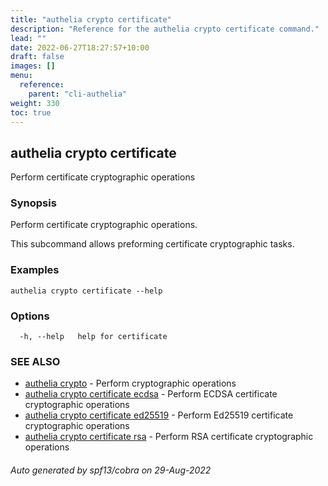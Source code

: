 ```yaml
---
title: "authelia crypto certificate"
description: "Reference for the authelia crypto certificate command."
lead: ""
date: 2022-06-27T18:27:57+10:00
draft: false
images: []
menu:
  reference:
    parent: "cli-authelia"
weight: 330
toc: true
---
```


## authelia crypto certificate

Perform certificate cryptographic operations

### Synopsis

Perform certificate cryptographic operations.

This subcommand allows preforming certificate cryptographic tasks.

### Examples

```
authelia crypto certificate --help
```

### Options

```
  -h, --help   help for certificate
```

### SEE ALSO

* [authelia crypto](authelia_crypto.md)	 - Perform cryptographic operations
* [authelia crypto certificate ecdsa](authelia_crypto_certificate_ecdsa.md)	 - Perform ECDSA certificate cryptographic operations
* [authelia crypto certificate ed25519](authelia_crypto_certificate_ed25519.md)	 - Perform Ed25519 certificate cryptographic operations
* [authelia crypto certificate rsa](authelia_crypto_certificate_rsa.md)	 - Perform RSA certificate cryptographic operations

###### Auto generated by spf13/cobra on 29-Aug-2022
